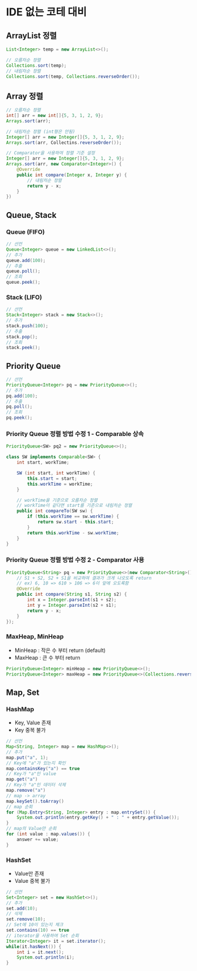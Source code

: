 # IDE 없는 코테 대비

## ArrayList 정렬

```java
List<Integer> temp = new ArrayList<>();

// 오름차순 정렬
Collections.sort(temp);
// 내림차순 정렬
Collections.sort(temp, Collections.reverseOrder());
```

## Array 정렬

```java
// 오름차순 정렬
int[] arr = new int[]{5, 3, 1, 2, 9};
Arrays.sort(arr);

// 내림차순 정렬 (int형은 안됨)
Integer[] arr = new Integer[]{5, 3, 1, 2, 9};
Arrays.sort(arr, Collectins.reverseOrder());

// Comparator을 사용하여 정렬 기준 설정
Integer[] arr = new Integer[]{5, 3, 1, 2, 9};
Arrays.sort(arr, new Comparator<Integer>() {
    @Override
    public int compare(Integer x, Integer y) {
        // 내림차순 정렬
        return y - x;
    }
})
```

## Queue, Stack

### Queue (FIFO)

```java
// 선언
Queue<Integer> queue = new LinkedList<>();
// 추가
queue.add(100);
// 추출
queue.poll();
// 조회
queue.peek();
```

### Stack (LIFO)

```java
// 선언
Stack<Integer> stack = new Stack<>();
// 추가
stack.push(100);
// 추출
stack.pop();
// 조회
stack.peek();
```

## Priority Queue

```java
// 선언
PriorityQueue<Integer> pq = new PriorityQueue<>();
// 추가
pq.add(100);
// 추출
pq.poll();
// 조회
pq.peek();
```

### Priority Queue 정렬 방법 수정 1 - Comparable 상속

```java
PriorityQueue<SW> pq2 = new PriorityQueue<>();

class SW implements Comparable<SW> {
    int start, workTime;

    SW (int start, int workTime) {
        this.start = start;
        this.workTime = workTime;
    }

    // workTime을 기준으로 오름차순 정렬
    // workTime이 같다면 start를 기준으로 내림차순 정렬
    public int compareTo(SW sw) {
        if (this.workTime == sw.workTime) {
            return sw.start - this.start;
        }
        return this.workTime - sw.workTime;
    }
}
```

### Priority Queue 정렬 방법 수정 2 - Comparator 사용

```java
PriorityQueue<String> pq = new PriorityQueue<>(new Comparator<String>() {
    // S1 + S2, S2 + S1을 비교하여 결과가 크게 나오도록 return
    // ex) 6, 10 => 610 > 106 => 6이 앞에 오도록함
    @Override
    public int compare(String s1, String s2) {
        int x = Integer.parseInt(s1 + s2);
        int y = Integer.parseInt(s2 + s1);
        return y - x;
    }
});
```

### MaxHeap, MinHeap

- MinHeap : 작은 수 부터 return (default)
- MaxHeap : 큰 수 부터 return

```java
PriorityQueue<Integer> minHeap = new PriorityQueue<>();
PriorityQueue<Integer> maxHeap = new PriorityQueue<>(Collections.reverseOrder());
```

## Map, Set

### HashMap

- Key, Value 존재
- Key 중복 불가

```java
// 선언
Map<String, Integer> map = new HashMap<>();
// 추가
map.put("a", 1);
// Key에 "a"가 있는지 확인
map.containsKey("a") == true
// Key가 "a"인 value
map.get("a")
// Key가 "a"인 데이터 삭제
map.remove("a")
// map -> array
map.keySet().toArray()
// map 순회
for (Map.Entry<String, Integer> entry : map.entrySet()) {
    System.out.println(entry.getKey() + " : " + entry.getValue());
}
// map의 Value만 순회
for (int value : map.values()) {
    answer += value;
}
```

### HashSet

- Value만 존재
- Value 중복 불가

```java
// 선언
Set<Integer> set = new HashSet<>();
// 추가
set.add(10);
// 삭제
set.remove(10);
// Set에 10이 있는지 체크
set.contains(10) == true
// iterator을 사용하여 Set 순회
Iterator<Integer> it = set.iterator();
while(it.hasNext()) {
    int i = it.next();
    System.out.println(i);
}
```